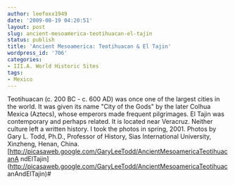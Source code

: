 ```yaml
---
author: leefoxx1949
date: '2009-08-19 04:20:51'
layout: post
slug: ancient-mesoamerica-teotihuacan-el-tajin
status: publish
title: 'Ancient Mesoamerica: Teotihuacan & El Tajin'
wordpress_id: '706'
categories:
- III.A. World Historic Sites
tags:
- Mexico
---
```


Teotihuacan (c. 200 BC - c. 600 AD) was once one of the largest cities in the
world. It was given its name "City of the Gods" by the later Colhua Mexica
(Aztecs), whose emperors made frequent pilgrimages. El Tajin was contemporary
and perhaps related. It is located near Veracruz. Neither culture left a
written history. I took the photos in spring, 2001. Photos by Gary L. Todd,
Ph.D., Professor of History, Sias International University, Xinzheng, Henan,
China. [http://picasaweb.google.com/GaryLeeTodd/AncientMesoamericaTeotihuacanA
ndElTajin](http://picasaweb.google.com/GaryLeeTodd/AncientMesoamericaTeotihuac
anAndElTajin)#

